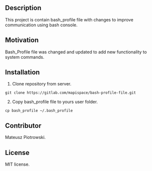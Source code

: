 ## Description

This project is contain bash_profile file with changes to improve communication using bash console.

## Motivation

Bash_Profile file was changed and updated to add new functionality to system commands.

## Installation

1. Clone repository from server.

```
git clone https://gitlab.com/mapispace/bash-profile-file.git
```
2. Copy bash_profile file to yours user folder.

```
cp bash_profile ~/.bash_profile
```

## Contributor

Mateusz Piotrowski.

## License

MIT license.

